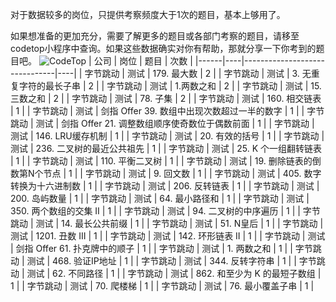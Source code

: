 对于数据较多的岗位，只提供考察频度大于1次的题目，基本上够用了。

如果想准备的更加充分，需要了解更多的题目或各部门考察的题目，请移至codetop小程序中查询。如果这些数据确实对你有帮助，那就分享一下你考到的题目吧。
![CodeTop](https://github.com/afatcoder/LeetcodeTop/blob/master/img/codetop.jpg)
| 公司   | 岗位 | 题目                            | 次数 |
|------|----|-------------------------------|----|
| 字节跳动 | 测试 | 179\. 最大数                     | 2  |
| 字节跳动 | 测试 | 3\. 无重复字符的最长子串                | 2  |
| 字节跳动 | 测试 | 1\.两数之和                       | 2  |
| 字节跳动 | 测试 | 15\. 三数之和                     | 2  |
| 字节跳动 | 测试 | 78\. 子集                       | 2  |
| 字节跳动 | 测试 | 160\. 相交链表                    | 1  |
| 字节跳动 | 测试 | 剑指 Offer 39\. 数组中出现次数超过一半的数字  | 1  |
| 字节跳动 | 测试 | 剑指 Offer 21\. 调整数组顺序使奇数位于偶数前面 | 1  |
| 字节跳动 | 测试 | 146\. LRU缓存机制                 | 1  |
| 字节跳动 | 测试 | 20\. 有效的括号                    | 1  |
| 字节跳动 | 测试 | 236\. 二叉树的最近公共祖先              | 1  |
| 字节跳动 | 测试 | 25\. K 个一组翻转链表                | 1  |
| 字节跳动 | 测试 | 110\. 平衡二叉树                   | 1  |
| 字节跳动 | 测试 | 19\. 删除链表的倒数第N个节点             | 1  |
| 字节跳动 | 测试 | 9\. 回文数                       | 1  |
| 字节跳动 | 测试 | 405\. 数字转换为十六进制数              | 1  |
| 字节跳动 | 测试 | 206\. 反转链表                    | 1  |
| 字节跳动 | 测试 | 200\. 岛屿数量                    | 1  |
| 字节跳动 | 测试 | 64\. 最小路径和                    | 1  |
| 字节跳动 | 测试 | 350\. 两个数组的交集 II              | 1  |
| 字节跳动 | 测试 | 94\. 二叉树的中序遍历                 | 1  |
| 字节跳动 | 测试 | 14\. 最长公共前缀                   | 1  |
| 字节跳动 | 测试 | 51\. N皇后                      | 1  |
| 字节跳动 | 测试 | 1201\. 丑数 III                 | 1  |
| 字节跳动 | 测试 | 142\. 环形链表 II                 | 1  |
| 字节跳动 | 测试 | 剑指 Offer 61\. 扑克牌中的顺子         | 1  |
| 字节跳动 | 测试 | 1\. 两数之和                      | 1  |
| 字节跳动 | 测试 | 468\. 验证IP地址                  | 1  |
| 字节跳动 | 测试 | 344\. 反转字符串                   | 1  |
| 字节跳动 | 测试 | 62\. 不同路径                     | 1  |
| 字节跳动 | 测试 | 862\. 和至少为 K 的最短子数组           | 1  |
| 字节跳动 | 测试 | 70\. 爬楼梯                      | 1  |
| 字节跳动 | 测试 | 76\. 最小覆盖子串                   | 1  |
